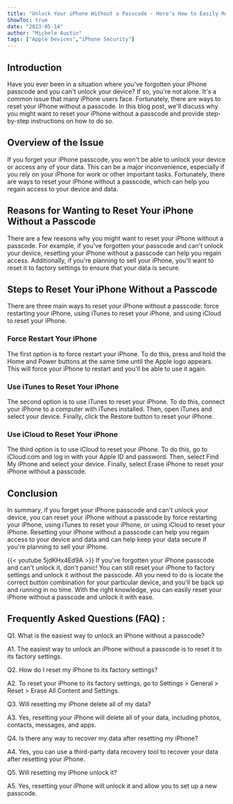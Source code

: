 ```yaml
---
title: "Unlock Your iPhone Without a Passcode - Here's How to Easily Reset It to Factory Settings!"
ShowToc: true 
date: "2023-05-14"
author: "Michele Austin" 
tags: ["Apple Devices","iPhone Security"]
---
```

## Introduction

Have you ever been in a situation where you've forgotten your iPhone passcode and you can't unlock your device? If so, you're not alone. It's a common issue that many iPhone users face. Fortunately, there are ways to reset your iPhone without a passcode. In this blog post, we'll discuss why you might want to reset your iPhone without a passcode and provide step-by-step instructions on how to do so.

## Overview of the Issue

If you forget your iPhone passcode, you won't be able to unlock your device or access any of your data. This can be a major inconvenience, especially if you rely on your iPhone for work or other important tasks. Fortunately, there are ways to reset your iPhone without a passcode, which can help you regain access to your device and data.

## Reasons for Wanting to Reset Your iPhone Without a Passcode

There are a few reasons why you might want to reset your iPhone without a passcode. For example, if you've forgotten your passcode and can't unlock your device, resetting your iPhone without a passcode can help you regain access. Additionally, if you're planning to sell your iPhone, you'll want to reset it to factory settings to ensure that your data is secure.

## Steps to Reset Your iPhone Without a Passcode

There are three main ways to reset your iPhone without a passcode: force restarting your iPhone, using iTunes to reset your iPhone, and using iCloud to reset your iPhone.

### Force Restart Your iPhone

The first option is to force restart your iPhone. To do this, press and hold the Home and Power buttons at the same time until the Apple logo appears. This will force your iPhone to restart and you'll be able to use it again.

### Use iTunes to Reset Your iPhone

The second option is to use iTunes to reset your iPhone. To do this, connect your iPhone to a computer with iTunes installed. Then, open iTunes and select your device. Finally, click the Restore button to reset your iPhone.

### Use iCloud to Reset Your iPhone

The third option is to use iCloud to reset your iPhone. To do this, go to iCloud.com and log in with your Apple ID and password. Then, select Find My iPhone and select your device. Finally, select Erase iPhone to reset your iPhone without a passcode.

## Conclusion

In summary, if you forget your iPhone passcode and can't unlock your device, you can reset your iPhone without a passcode by force restarting your iPhone, using iTunes to reset your iPhone, or using iCloud to reset your iPhone. Resetting your iPhone without a passcode can help you regain access to your device and data and can help keep your data secure if you're planning to sell your iPhone.

{{< youtube 5jdKHx4Ed9A >}} 
If you've forgotten your iPhone passcode and can't unlock it, don't panic! You can still reset your iPhone to factory settings and unlock it without the passcode. All you need to do is locate the correct button combination for your particular device, and you'll be back up and running in no time. With the right knowledge, you can easily reset your iPhone without a passcode and unlock it with ease.

## Frequently Asked Questions (FAQ) :
Q1. What is the easiest way to unlock an iPhone without a passcode?

A1. The easiest way to unlock an iPhone without a passcode is to reset it to its factory settings.

Q2. How do I reset my iPhone to its factory settings?

A2. To reset your iPhone to its factory settings, go to Settings > General > Reset > Erase All Content and Settings.

Q3. Will resetting my iPhone delete all of my data?

A3. Yes, resetting your iPhone will delete all of your data, including photos, contacts, messages, and apps.

Q4. Is there any way to recover my data after resetting my iPhone?

A4. Yes, you can use a third-party data recovery tool to recover your data after resetting your iPhone.

Q5. Will resetting my iPhone unlock it?

A5. Yes, resetting your iPhone will unlock it and allow you to set up a new passcode.


